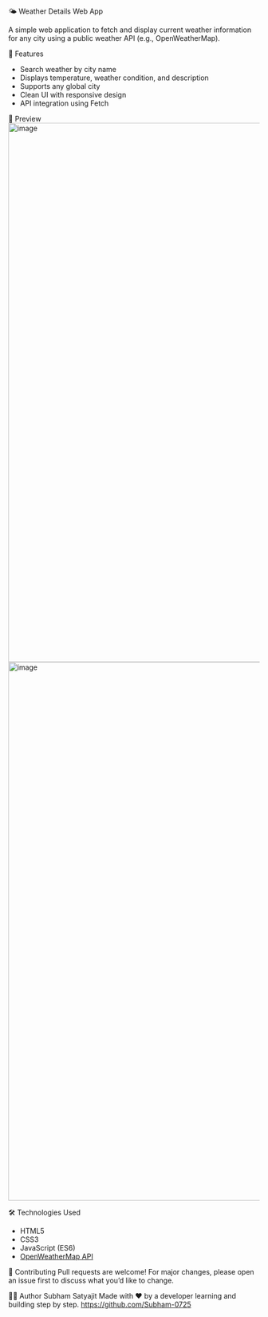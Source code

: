 🌤️ Weather Details Web App

A simple web application to fetch and display current weather information for any city using a public weather API (e.g., OpenWeatherMap).

 🚀 Features

-  Search weather by city name
-  Displays temperature, weather condition, and description
-  Supports any global city
-  Clean UI with responsive design
-  API integration using Fetch

📸 Preview
<img width="1916" height="1078" alt="image" src="https://github.com/user-attachments/assets/d02cef1f-7f51-4558-b7b3-18f04cfd8e67" />
<img width="1915" height="1077" alt="image" src="https://github.com/user-attachments/assets/4e642f1b-5d2e-43f2-aab7-7c3e824f5004" />


 🛠️ Technologies Used

- HTML5
- CSS3
- JavaScript (ES6)
- [OpenWeatherMap API](https://openweathermap.org/api)

🤝 Contributing Pull requests are welcome! For major changes, please open an issue first to discuss what you’d like to change.

🙋‍♂️ Author Subham Satyajit Made with ❤️ by a developer learning and building step by step. https://github.com/Subham-0725
